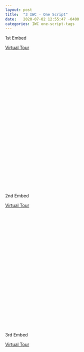 ```yaml
---
layout: post
title:  "3 IWC - One Script"
date:   2020-07-02 12:55:47 -0400
categories: IWC one-script-tags
---
```


<script async="async" defer="defer" src="https://www.youvisit.com/tour/Embed/js3"></script>

1st Embed

<div style="position:relative;">
 <div style="margin-left:auto; margin-right: auto;width:1440px;height:460px;"><a href="https://www.youvisit.com" class="virtualtour_embed"
title="Virtual Reality, Virtual Tour"
data-platform="v"
data-link-type="immersive"
data-inst="62610"
data-image-width="100%"
data-image-height="100%"
data-image-quality="20"
>Virtual Tour</a>
	 </div>
  </div>




2nd Embed

<div style="position:relative;">
 <div style=" margin-left: auto;margin-right: auto;width:600px;height:400px;"><a href="https://www.youvisit.com" class="virtualtour_embed"
title="Virtual Reality, Virtual Tour"
data-platform="w"
data-link-type="immersive"
data-inst="78506"
data-type="inline-embed"
data-stopid="273479"
data-load-stop-only="1"
data-image-width="100%"
data-image-height="100%"
data-image-quality="20"
data-capabilities="48"
data-loc="142970"
>Virtual Tour</a>
	 </div>
  </div>


3rd Embed

<div style="position:relative;">
 <div style="margin-left:auto; margin-right: auto;width:1440px;height:460px;"><a href="https://www.youvisit.com" class="virtualtour_embed"
title="Virtual Reality, Virtual Tour"
data-platform="v"
data-link-type="immersive"
data-inst="78506"
data-type="inline-embed"
data-image-width="100%"
data-image-height="100%"
data-image-quality="20"
data-loc="142971"
>Virtual Tour</a>	 </div>
  </div>
